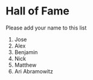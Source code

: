 # Hall of Fame
Please add your name to this list

1. Jose
2. Alex
3. Benjamin
4. Nick
5. Matthew
6. Ari Abramowitz
